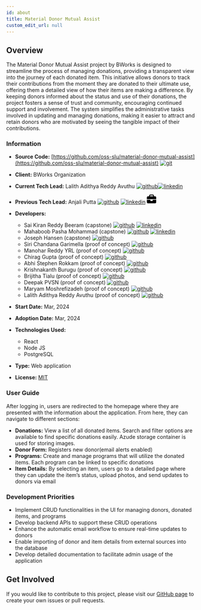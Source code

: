 ```yaml
---
id: about
title: Material Donor Mutual Assist
custom_edit_url: null
---
```


## Overview

The Material Donor Mutual Assist project by BWorks is designed to streamline the process of managing donations, providing a transparent view into the journey of each donated item. This initiative allows donors to track their contributions from the moment they are donated to their ultimate use, offering them a detailed view of how their items are making a difference. By keeping donors informed about the status and use of their donations, the project fosters a sense of trust and community, encouraging continued support and involvement. The system simplifies the administrative tasks involved in updating and managing donations, making it easier to attract and retain donors who are motivated by seeing the tangible impact of their contributions.

### Information

- **Source Code:** [https://github.com/oss-slu/material-donor-mutual-assist](https://github.com/oss-slu/material-donor-mutual-assist) [<img src="/img/git-alt.svg" alt="git" width="25" height="25" />](https://github.com/oss-slu/material-donor-mutual-assist)
- **Client:** BWorks Organization
- **Current Tech Lead:** Lalith Adithya Reddy Avuthu [<img src="/img/github.svg" alt="github" width="25" height="25" />](https://github.com/alar12)[<img src="/img/linkedin.svg" alt="linkedin" width="25" height="25" />](https://www.linkedin.com/in/lalith-adithya-reddy-avuthu-1a409b192/)
- **Previous Tech Lead:** Anjali Putta [<img src="/img/github.svg" alt="github" width="25" height="25" />](https://github.com/Anjali0407-git/) [<img src="/img/linkedin.svg" alt="linkedin" width="25" height="25" />](https://www.linkedin.com/in/anjali-putta-278164227/) [<img src="/img/portfolio.svg" alt="portfolio" width="25" height="25" />](https://anjali-official.netlify.app/)
- **Developers:**
  - Sai Kiran Reddy Beeram (capstone) [<img src="/img/github.svg" alt="github" width="25" height="25" />](https://github.com/saikiran0405) [<img src="/img/linkedin.svg" alt="linkedin" width="25" height="25" />](https://www.linkedin.com/in/sai-kiran-reddy-beeram-866075190/)
  - Mahaboob Pasha Mohammad (capstone) [<img src="/img/github.svg" alt="github" width="25" height="25" />](https://github.com/miabu-pashh) [<img src="/img/linkedin.svg" alt="linkedin" width="25" height="25" />](https://www.linkedin.com/in/mohammad-mahaboob-pasha/)
  - Joseph Hansen (capstone) [<img src="/img/github.svg" alt="github" width="25" height="25" />](https://github.com/truffer11)
  - Siri Chandana Garimella (proof of concept) [<img src="/img/github.svg" alt="github" width="25" height="25" />](https://github.com/SiriChandanaGarimella)
  - Manohar Reddy YRL (proof of concept) [<img src="/img/github.svg" alt="github" width="25" height="25" />](https://github.com/yrlmanoharreddy)
  - Chirag Gupta (proof of concept) [<img src="/img/github.svg" alt="github" width="25" height="25" />](https://github.com/Chirag2x)
  - Abhi Stephen Rokkam (proof of concept) [<img src="/img/github.svg" alt="github" width="25" height="25" />](https://github.com/Abhi-Stephen)
  - Krishnakanth Burugu (proof of concept) [<img src="/img/github.svg" alt="github" width="25" height="25" />](https://github.com/krishnakanth-slu)
  - Brijitha Tialu (proof of concept) [<img src="/img/github.svg" alt="github" width="25" height="25" />](https://github.com/Brijitha1609)
  - Deepak PVSN (proof of concept) [<img src="/img/github.svg" alt="github" width="25" height="25" />](https://github.com/deepak-pvsn)
  - Maryam Moshrefizadeh (proof of concept) [<img src="/img/github.svg" alt="github" width="25" height="25" />](https://github.com/Moshrefi)
  - Lalith Adithya Reddy Avuthu (proof of concept) [<img src="/img/github.svg" alt="github" width="25" height="25" />](https://github.com/alar12)

- **Start Date:** Mar, 2024
- **Adoption Date:** Mar, 2024
- **Technologies Used:**
  - React
  - Node JS
  - PostgreSQL
- **Type:** Web application
- **License:** [MIT](https://opensource.org/license/mit)

### User Guide

After logging in, users are redirected to the homepage where they are presented with the information about the application. From here, they can navigate to different sections:

- **Donations:** View a list of all donated items. Search and filter options are available to find specific donations easily. Azude storage container is used for storing images.
- **Donor Form:** Registers new donor(email alerts enabled)
- **Programs:** Create and manage programs that will utilize the donated items. Each program can be linked to specific donations
- **Item Details:** By selecting an item, users go to a detailed page where they can update the item’s status, upload photos, and send updates to donors via email

### Development Priorities

- Implement CRUD functionalities in the UI for managing donors, donated items, and programs
- Develop backend APIs to support these CRUD operations
- Enhance the automatic email workflow to ensure real-time updates to donors
- Enable importing of donor and item details from external sources into the database
- Develop detailed documentation to facilitate admin usage of the application

## Get Involved

If you would like to contribute to this project, please visit our [GitHub page](https://github.com/oss-slu/material-donor-mutual-assist) to create your own issues or pull requests.
